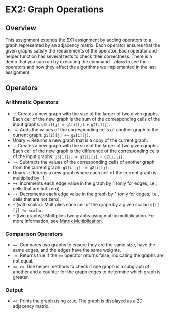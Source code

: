 # EX2: Graph Operations

## Overview
This assignment extends the EX1 assignment by adding operators to a graph represented by an adjacency matrix. Each operator ensures that the given graphs satisfy the requirements of the operator. Each operator and helper function has several tests to check their correctness. There is a demo that you can run by executing the command `./demo` to see the operators and how they affect the algorithms we implemented in the last assignment.

## Operators

### Arithmetic Operators
- `+`: Creates a new graph with the size of the larger of two given graphs. Each cell of the new graph is the sum of the corresponding cells of the input graphs: `g3[i][j] = g1[i][j] + g2[i][j]`.
- `+=`: Adds the values of the corresponding cells of another graph to the current graph: `g1[i][j] += g2[i][j]`.
- Unary `+`: Returns a new graph that is a copy of the current graph.
- `-`: Creates a new graph with the size of the larger of two given graphs. Each cell of the new graph is the difference of the corresponding cells of the input graphs: `g3[i][j] = g1[i][j] - g2[i][j]`.
- `-=`: Subtracts the values of the corresponding cells of another graph from the current graph: `g1[i][j] -= g2[i][j]`.
- Unary `-`: Returns a new graph where each cell of the current graph is multiplied by -1.
- `++`: Increments each edge value in the graph by 1 (only for edges, i.e., cells that are not zero).
- `--`: Decrements each edge value in the graph by 1 (only for edges, i.e., cells that are not zero).
- `*` (with scalar): Multiplies each cell of the graph by a given scalar: `g[i][j] *= scalar`.
- `*` (two graphs): Multiplies two graphs using matrix multiplication. For more information, see [Matrix Multiplication](https://en.wikipedia.org/wiki/Matrix_multiplication).

### Comparison Operators
- `==`: Compares two graphs to ensure they are the same size, have the same edges, and the edges have the same weights.
- `!=`: Returns true if the `==` operator returns false, indicating the graphs are not equal.
- `<=`, `>=`: Use helper methods to check if one graph is a subgraph of another and a counter for the graph edges to determine which graph is greater.

### Output
- `<<`: Prints the graph using `cout`. The graph is displayed as a 2D adjacency matrix.
